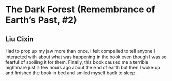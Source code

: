 # The Dark Forest (Remembrance of Earth’s Past, #2)
## Liu Cixin
Had to prop up my jaw more than once. I felt compelled to tell anyone I interacted with about what was happening in the book even though I was so fearful of spoiling it for them. Finally, this book caused me a terrible nightmare just a few hours ago about the end of earth but then I woke up and finished the book in bed and smiled myself back to sleep.
